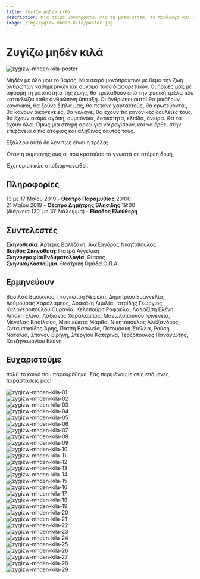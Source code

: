 ```yaml
---
title: Ζυγίζω μηδέν κιλά
description: Μια σειρά μονόπρακτων για τη ματαιότητα, το παράλογο και την ανθρώπινη ύπαρξη. Καθημερινοί ήρωες σε στιγμές τρέλας, ελπίδας και ονείρων, σε μια παράσταση για το βάρος και την ελαφρότητα της ζωής.
image: /img/zygizw-mhden-kila/poster.jpg
---
```


# Ζυγίζω μηδέν κιλά
![zygizw-mhden-kila-poster](/img/zygizw-mhden-kila/poster.jpg)

Μηδέν με όλο μου το βάρος. Μια σειρά μονόπρακτων με θέμα την ζωή ανθρώπων καθημερινών και συνάμα τόσο διαφορετικών. Οι ήρωες μας με αφορμή τη ματαιότητα της ζωής, θα τρελαθούν από την φυσική τρέλα που κατακλύζει κάθε ανθρώπινη ύπαρξη. Οι άνθρωποι αυτοί θα μοιάζουν κανονικοί, θα ζούνε δίπλα μας, θα πετάνε χαρταετούς, θα ερωτεύονται, θα κάνουν οικογένειες, θα γελάνε, θα έχουν τις κανονικές δουλειές τους, θα έχουν ακόμα αγάπη, συμπόνοια, δοτικότητα, ελπίδα, όνειρα. Θα τα έχουν όλα. Όμως μια στιγμή αρκεί για να ραγίσουν, και να έρθει στην επιφάνεια ο πιο ατόφιος και αληθινός εαυτός τους.

Εξάλλου αυτό δε λεν πως είναι η τρέλα;

Όταν η συμπαγής ουσία, που κρατούσε τα γνωστά σε στέρεη δομή,

Έχει οριστικώς αποδιοργανωθεί.

## Πληροφορίες
13 με 17 Μαΐου 2019 - **Θέατρο Παραμυθίας** 20:00  
21 Μαΐου 2019 - **Θέατρο Δημήτρης Βλησίδης** 19:00  
(διάρκεια 120′ με 10′ διάλειμμα) - **Είσοδος Ελεύθερη**

## Συντελεστές
**Σκηνοθεσία**: Άρτεμις Βαλτζάκη, Αλέξανδρος Νικητόπουλος  
**Βοηθός Σκηνοθέτη**: Γιατρά Αγγελική  
**Σκηνογραφία/Ενδυματολογία**: Θίασος  
**Σκηνικά/Κοστούμια**: Θεατρική Ομάδα Ο.Π.Α.  

## Ερμηνεύουν
Βάσιλας Βασίλειος, Γκογκώτση Νεφέλη, Δημητρίου Ευαγγελία, Δούμουρας Χαράλαμπος, Δρακάκη Αιμιλία, Ιατρίδης Γεώργιος, Καλογεροπούλου Ουρανία, Κελεπούρη Ραφαέλα, Λαλαζίση Ελένη, Λιπάκη Ελίνα, Λαδιανός Χαράλαμπος, Μανωλοπούλου Ιφιγένεια, Μέγκλας Βασίλειος, Μιτσικώστα Μάρθα, Νικητόπουλος Αλέξανδρος, Ονταμπασίδης Άρης, Πάτση Βασιλεία, Πετουσάκη Στέλλα, Ρούση Ναταλία, Σπανού Ειρήνη, Στεργίου Κατερίνα, Τερζόπουλος Παναγιώτης, Χατζηγεωργίου Ελένη

## Ευχαριστούμε 
πολύ το κοινό που παρευρέθηκε. Σας περιμένουμε στις επόμενες παραστάσεις μας!

![zygizw-mhden-kila-01](/img/zygizw-mhden-kila/01.jpg)  
![zygizw-mhden-kila-02](/img/zygizw-mhden-kila/02.jpg)  
![zygizw-mhden-kila-03](/img/zygizw-mhden-kila/03.jpg)  
![zygizw-mhden-kila-04](/img/zygizw-mhden-kila/04.jpg)  
![zygizw-mhden-kila-05](/img/zygizw-mhden-kila/05.jpg)  
![zygizw-mhden-kila-06](/img/zygizw-mhden-kila/06.jpg)  
![zygizw-mhden-kila-07](/img/zygizw-mhden-kila/07.jpg)  
![zygizw-mhden-kila-08](/img/zygizw-mhden-kila/08.jpg)  
![zygizw-mhden-kila-09](/img/zygizw-mhden-kila/09.jpg)  
![zygizw-mhden-kila-10](/img/zygizw-mhden-kila/10.jpg)  
![zygizw-mhden-kila-11](/img/zygizw-mhden-kila/11.jpg)  
![zygizw-mhden-kila-12](/img/zygizw-mhden-kila/12.jpg)  
![zygizw-mhden-kila-13](/img/zygizw-mhden-kila/13.jpg)  
![zygizw-mhden-kila-14](/img/zygizw-mhden-kila/14.jpg)  
![zygizw-mhden-kila-15](/img/zygizw-mhden-kila/15.jpg)  
![zygizw-mhden-kila-16](/img/zygizw-mhden-kila/16.jpg)  
![zygizw-mhden-kila-17](/img/zygizw-mhden-kila/17.jpg)  
![zygizw-mhden-kila-18](/img/zygizw-mhden-kila/18.jpg)  
![zygizw-mhden-kila-19](/img/zygizw-mhden-kila/19.jpg)  
![zygizw-mhden-kila-20](/img/zygizw-mhden-kila/20.jpg)  
![zygizw-mhden-kila-21](/img/zygizw-mhden-kila/21.jpg)  
![zygizw-mhden-kila-22](/img/zygizw-mhden-kila/22.jpg)  
![zygizw-mhden-kila-23](/img/zygizw-mhden-kila/23.jpg)  
![zygizw-mhden-kila-24](/img/zygizw-mhden-kila/24.jpg)  
![zygizw-mhden-kila-25](/img/zygizw-mhden-kila/25.jpg)  
![zygizw-mhden-kila-26](/img/zygizw-mhden-kila/26.jpg)  
![zygizw-mhden-kila-27](/img/zygizw-mhden-kila/27.jpg)  
![zygizw-mhden-kila-28](/img/zygizw-mhden-kila/28.jpg)  
![zygizw-mhden-kila-29](/img/zygizw-mhden-kila/29.jpg)
